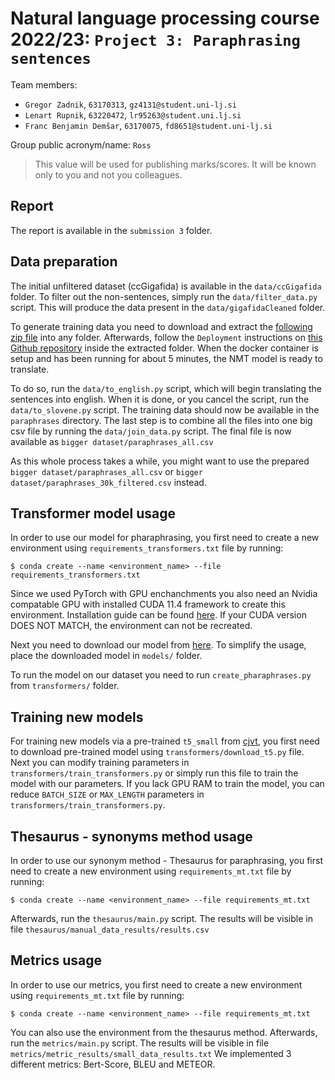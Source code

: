 # Natural language processing course 2022/23: `Project 3: Paraphrasing sentences`

Team members:

* `Gregor Zadnik`, `63170313`, `gz4131@student.uni-lj.si`
* `Lenart Rupnik`, `63220472`, `lr95263@student.uni.lj.si`
* `Franc Benjamin Demšar`, `63170075`, `fd8651@student.uni-lj.si`

Group public acronym/name: `Ross`

> This value will be used for publishing marks/scores. It will be known only to you and not you colleagues.

## Report

The report is available in the `submission 3` folder.

## Data preparation

The initial unfiltered dataset (ccGigafida) is available in the `data/ccGigafida` folder. To filter out the non-sentences, simply run the `data/filter_data.py` script.
This will produce the data present in the `data/gigafidaCleaned` folder.

To generate training data you need to download and extract the [following zip file](https://drive.google.com/file/d/1VoHoFJv52mxa9Ebr7-vjEXtufiRLoyBp/view?usp=sharing) into any folder. Afterwards, follow the `Deployment` instructions on [this Github repository](https://github.com/clarinsi/Slovene_NMT) inside the extracted folder. When the docker container is setup and has been running for about 5 minutes, the NMT model is ready to translate.

To do so, run the `data/to_english.py` script, which will begin translating the sentences into english. When it is done, or you cancel the script, run the `data/to_slovene.py` script. The training data should now be available in the `paraphrases` directory. The last step is to combine all the files into one big csv file by running the `data/join_data.py` script. The final file is now available as `bigger dataset/paraphrases_all.csv`

As this whole process takes a while, you might want to use the prepared `bigger dataset/paraphrases_all.csv` or `bigger dataset/paraphrases_30k_filtered.csv` instead.

## Transformer model usage

In order to use our model for pharaphrasing, you first need to create a new environment using `requirements_transformers.txt` file by running:

```
$ conda create --name <environment_name> --file requirements_transformers.txt
```

Since we used PyTorch with GPU enchanchments you also need an Nvidia compatable GPU with installed CUDA 11.4 framework to create this environment. Installation guide can be found [here](https://docs.nvidia.com/cuda/cuda-installation-guide-microsoft-windows/index.html). If your CUDA version DOES NOT MATCH, the environment can not be recreated.

Next you need to download our model from [here](https://drive.google.com/file/d/14ArLqplnn1WAA34IkjTq3p1jod6fYX4j/view?usp=sharing). To simplify the usage, place the downloaded model in `models/` folder.

To run the model on our dataset you need to run `create_pharaphrases.py` from `transformers/` folder.

## Training new models

For training new models via a pre-trained `t5_small` from [cjvt](https://huggingface.co/cjvt/t5-sl-small), you first need to download pre-trained model using `transformers/download_t5.py` file. Next you can modify training parameters in `transformers/train_transformers.py` or simply run this file to train the model with our parameters. If you lack GPU RAM to train the model, you can reduce `BATCH_SIZE` or `MAX_LENGTH` parameters in `transformers/train_transformers.py`.

## Thesaurus - synonyms method usage

In order to use our synonym method - Thesaurus for paraphrasing, you first need to create a new environment using `requirements_mt.txt` file by running:

```
$ conda create --name <environment_name> --file requirements_mt.txt
```
Afterwards, run the `thesaurus/main.py` script. The results will be visible in file `thesaurus/manual_data_results/results.csv`

## Metrics usage

In order to use our metrics, you first need to create a new environment using `requirements_mt.txt` file by running:

```
$ conda create --name <environment_name> --file requirements_mt.txt
```

You can also use the environment from the thesaurus method.
Afterwards, run the `metrics/main.py` script. The results will be visible in file `metrics/metric_results/small_data_results.txt`
We implemented 3 different metrics: Bert-Score, BLEU and METEOR.
